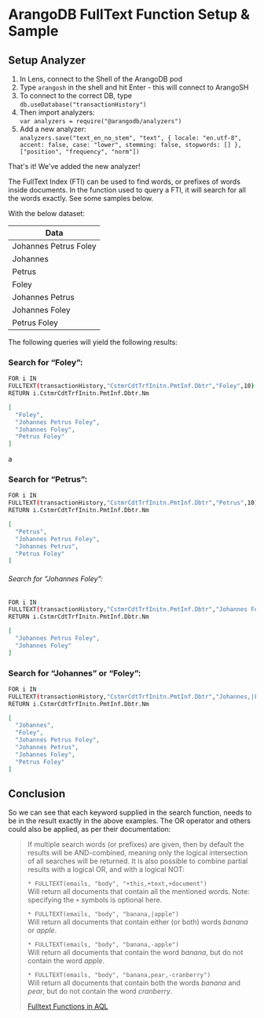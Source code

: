 <!-- SPDX-License-Identifier: Apache-2.0 -->

# ArangoDB FullText Function Setup & Sample

## Setup Analyzer

1. In Lens, connect to the Shell of the ArangoDB pod
2. Type `arangosh` in the shell and hit Enter - this will connect to ArangoSH
3. To connect to the correct DB, type  
`db.useDatabase("transactionHistory")`
4. Then import analyzers:  
`var analyzers = require("@arangodb/analyzers")`
1. Add a new analyzer:  
`analyzers.save("text_en_no_stem", "text", { locale: "en.utf-8", accent: false, case: "lower", stemming: false, stopwords: [] }, ["position", "frequency", "norm"])`

That's it! We've added the new analyzer!

The FullText Index (FTI) can be used to find words, or prefixes of words inside documents. In the function used to query a FTI, it will search for all the words exactly. See some samples below.

With the below dataset:

| Data                  |
| --------------------- |
| Johannes Petrus Foley |
| Johannes              |
| Petrus                |
| Foley                 |
| Johannes Petrus       |
| Johannes Foley        |
| Petrus Foley          |

The following queries will yield the following results:

### Search for “Foley”:

```bash
FOR i IN 
FULLTEXT(transactionHistory,"CstmrCdtTrfInitn.PmtInf.Dbtr","Foley",10)
RETURN i.CstmrCdtTrfInitn.PmtInf.Dbtr.Nm

```

```json
[
  "Foley",
  "Johannes Petrus Foley",
  "Johannes Foley",
  "Petrus Foley"
]
```
a
### Search for “Petrus”:

```bash
FOR i IN 
FULLTEXT(transactionHistory,"CstmrCdtTrfInitn.PmtInf.Dbtr","Petrus",10)
RETURN i.CstmrCdtTrfInitn.PmtInf.Dbtr.Nm
```

```json
[
  "Petrus",
  "Johannes Petrus Foley",
  "Johannes Petrus",
  "Petrus Foley"
]

```

###### Search for “Johannes Foley”:

```bash
FOR i IN 
FULLTEXT(transactionHistory,"CstmrCdtTrfInitn.PmtInf.Dbtr","Johannes Foley",10)
RETURN i.CstmrCdtTrfInitn.PmtInf.Dbtr.Nm
```

```json
[
  "Johannes Petrus Foley",
  "Johannes Foley"
]
```

### Search for “Johannes” or “Foley”:

```bash
FOR i IN 
FULLTEXT(transactionHistory,"CstmrCdtTrfInitn.PmtInf.Dbtr","Johannes,|Foley",10)
RETURN i.CstmrCdtTrfInitn.PmtInf.Dbtr.Nm
```

```json
[
  "Johannes",
  "Foley",
  "Johannes Petrus Foley",
  "Johannes Petrus",
  "Johannes Foley",
  "Petrus Foley"
]
```

## Conclusion

So we can see that each keyword supplied in the search function, needs to be in the result exactly in the above examples. The OR operator and others could also be applied, as per their documentation:  

> If multiple search words (or prefixes) are given, then by default the results will be AND-combined, meaning only the logical intersection of all searches will be returned. It is also possible to combine partial results with a logical OR, and with a logical NOT:
> 
> `* FULLTEXT(emails, "body", "+this,+text,+document")`  
> Will return all documents that contain all the mentioned words. Note: specifying the `+` symbols is optional here.
> 
> `* FULLTEXT(emails, "body", "banana,|apple")`  
> Will return all documents that contain either (or both) words *banana* or *apple*.
> 
> `* FULLTEXT(emails, "body", "banana,-apple")`  
> Will return all documents that contain the word *banana*, but do not contain the word *apple*.
> 
> `* FULLTEXT(emails, "body", "banana,pear,-cranberry")`  
> Will return all documents that contain both the words *banana* and *pear*, but do not contain the word *cranberry*.
> 
> [Fulltext Functions in AQL](https://www.arangodb.com/docs/stable/aql/functions-fulltext.html)
